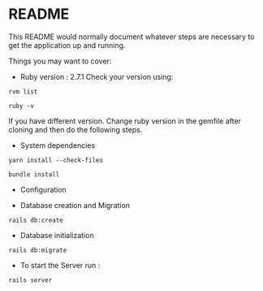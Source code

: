 # README

This README would normally document whatever steps are necessary to get the
application up and running.

Things you may want to cover:

- Ruby version : 2.7.1 Check your version using:

```
rvm list
```

```
ruby -v
```

If you have different version. Change ruby version in the gemfile after cloning and then do the following steps.

- System dependencies

```
yarn install --check-files
```

```
bundle install
```

- Configuration

- Database creation and Migration

```
rails db:create
```

- Database initialization

```
rails db:migrate
```

- To start the Server run :

```
rails server
```
